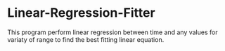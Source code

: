 # Linear-Regression-Fitter
This program perform linear regression between time and any values for variaty of range to find the best fitting linear equation.
